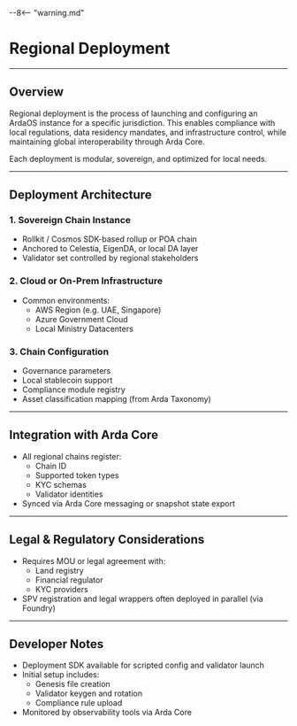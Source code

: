 --8<-- "warning.md"

# Regional Deployment

---

## Overview

Regional deployment is the process of launching and configuring an ArdaOS instance for a specific jurisdiction. This enables compliance with local regulations, data residency mandates, and infrastructure control, while maintaining global interoperability through Arda Core.

Each deployment is modular, sovereign, and optimized for local needs.

---

## Deployment Architecture

### 1. **Sovereign Chain Instance**

- Rollkit / Cosmos SDK-based rollup or POA chain
- Anchored to Celestia, EigenDA, or local DA layer
- Validator set controlled by regional stakeholders

### 2. **Cloud or On-Prem Infrastructure**

- Common environments:
  - AWS Region (e.g. UAE, Singapore)
  - Azure Government Cloud
  - Local Ministry Datacenters

### 3. **Chain Configuration**

- Governance parameters
- Local stablecoin support
- Compliance module registry
- Asset classification mapping (from Arda Taxonomy)

---

## Integration with Arda Core

- All regional chains register:
  - Chain ID
  - Supported token types
  - KYC schemas
  - Validator identities
- Synced via Arda Core messaging or snapshot state export

---

## Legal & Regulatory Considerations

- Requires MOU or legal agreement with:
  - Land registry
  - Financial regulator
  - KYC providers
- SPV registration and legal wrappers often deployed in parallel (via Foundry)

---

## Developer Notes

- Deployment SDK available for scripted config and validator launch
- Initial setup includes:
  - Genesis file creation
  - Validator keygen and rotation
  - Compliance rule upload
- Monitored by observability tools via Arda Core
